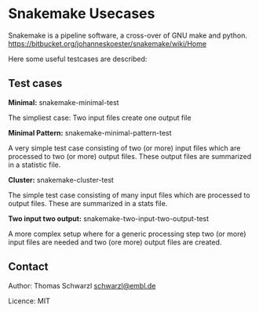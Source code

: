 # Snakemake Usecases

Snakemake is a pipeline software, a cross-over of GNU make and python.
<https://bitbucket.org/johanneskoester/snakemake/wiki/Home>

Here some useful testcases are described:
  
## Test cases
 
 **Minimal:**  snakemake-minimal-test
 
  The simpliest case: Two input files create one output file 
 
 **Minimal Pattern:** snakemake-minimal-pattern-test
 
 A very simple test case consisting of two (or more) input files which are processed 
 to two (or more) output files. These output files are summarized in a statistic file.
 
 **Cluster:** snakemake-cluster-test
 
 The simple test case consisting of many input files which are processed 
 to output files. These are summarized in a stats file.
 
 **Two input two output:** snakemake-two-input-two-output-test
 
A more complex setup where for a generic processing step two (or more)
input files are needed and two (ore more) output files are created.


## Contact
Author: Thomas Schwarzl <schwarzl@embl.de>

Licence: MIT

